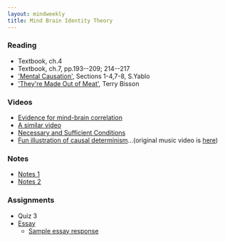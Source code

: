 ```yaml
---
layout: mindweekly
title: Mind Brain Identity Theory
---
```


### Reading
+ Textbook, ch.4
+ Textbook, ch.7, pp.193--209; 214--217
+ ['Mental Causation',](/causation/Yablo.pdf) Sections 1-4,7-8, S.Yablo
+ ['They're Made Out of Meat',](http://www.terrybisson.com/page6/page6.html) Terry Bisson

### Videos
+ [Evidence for mind-brain correlation](https://www.youtube.com/watch?v=9oka8hqsOzg)
+ [A similar video](https://www.youtube.com/watch?v=zQUYcSXkIq4)
+ [Necessary and Sufficient Conditions](https://www.youtube.com/watch?v=5LqNm9d2__I)
+ [Fun illustration of causal determinism](https://vimeo.com/114396910)...(original music video is [here](https://www.youtube.com/watch?v=qybUFnY7Y8w))

### Notes
+ [Notes 1](notes)
+ [Notes 2](/mind/causation/notes)

### Assignments
+ Quiz 3
+ [Essay](/mind/causation/essay)
	+ [Sample essay response](/mind/causation/sample.pdf)






